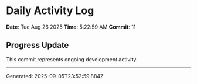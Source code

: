# Daily Activity Log

**Date**: Tue Aug 26 2025
**Time**: 5:22:59 AM
**Commit**: 11

## Progress Update

This commit represents ongoing development activity.

---
Generated: 2025-09-05T23:52:59.884Z
